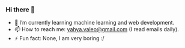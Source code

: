 ### Hi there 👋

- 🌱 I’m currently learning machine learning and web development.
- 📫 How to reach me: yahya.valeo@gmail.com (I read emails daily).
- ⚡ Fun fact: None, I am very boring :/

